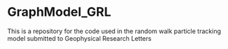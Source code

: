 # GraphModel_GRL
This is a repository for the code used in the random walk particle tracking model submitted to Geophysical Research Letters
